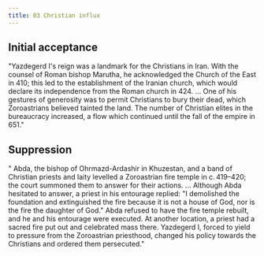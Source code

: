 ```yaml
---
title: 03 Christian influx
---
```


## Initial acceptance
"Yazdegerd I's reign was a landmark for the Christians in Iran. With the counsel of Roman bishop Marutha, he acknowledged the Church of the East in 410; this led to the establishment of the Iranian church, which would declare its independence from the Roman church in 424. ... One of his gestures of generosity was to permit Christians to bury their dead, which Zoroastrians believed tainted the land. The number of Christian elites in the bureaucracy increased, a flow which continued until the fall of the empire in 651."

## Suppression
" Abda, the bishop of Ohrmazd-Ardashir in Khuzestan, and a band of Christian priests and laity levelled a Zoroastrian fire temple in c. 419–420; the court summoned them to answer for their actions. ... Although Abda hesitated to answer, a priest in his entourage replied: "I demolished the foundation and extinguished the fire because it is not a house of God, nor is the fire the daughter of God." Abda refused to have the fire temple rebuilt, and he and his entourage were executed. At another location, a priest had a sacred fire put out and celebrated mass there. Yazdegerd I, forced to yield to pressure from the Zoroastrian priesthood, changed his policy towards the Christians and ordered them persecuted."